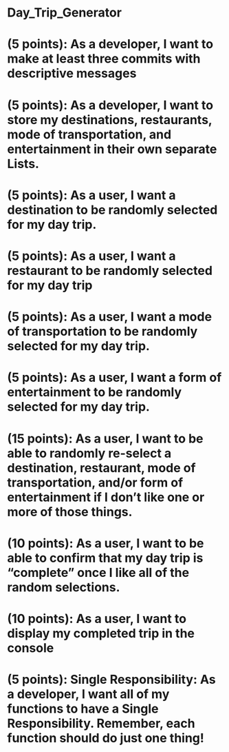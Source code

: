 # Day_Trip_Generator

# (5 points): As a developer, I want to make at least three commits with descriptive messages 
# (5 points):  As a developer, I want to store my destinations, restaurants, mode of transportation, and entertainment in their own separate Lists. 
# (5 points): As a user, I want a destination to be randomly selected for my day trip. 
# (5 points): As a user, I want a restaurant to be randomly selected for my day trip
# (5 points): As a user, I want a mode of transportation to be randomly selected for my day trip. 
# (5 points): As a user, I want a form of entertainment to be randomly selected for my day trip.
# (15 points): As a user, I want to be able to randomly re-select a destination, restaurant, mode of transportation, and/or form of entertainment if I don’t like one or more of those things.
# (10 points): As a user, I want to be able to confirm that my day trip is “complete” once I like all of the random selections.
# (10  points): As a user, I want to display my completed trip in the console
# (5 points): Single Responsibility: As a developer, I want all of my functions to have a Single Responsibility. Remember, each function should do just one thing! 